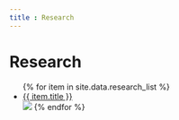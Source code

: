 ```yaml
---
title : Research
---
```

# Research

<ul>
   {% for item in site.data.research_list %}
      <li><a href="{{ item.url }}">{{ item.title }}</a></li>
      <img src="{{item.frame}}">
   {% endfor %}
</ul>

